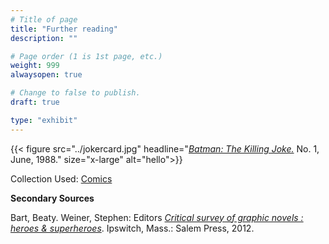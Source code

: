 ```yaml
---
# Title of page
title: "Further reading"
description: ""

# Page order (1 is 1st page, etc.)
weight: 999
alwaysopen: true

# Change to false to publish.
draft: true

type: "exhibit"
---
```


{{< figure src="../jokercard.jpg" headline="[*Batman: The Killing Joke.*](https://bc-primo.hosted.exlibrisgroup.com/permalink/f/1jdnfk3/ALMA-BC21318585900001021) No. 1, June, 1988." size="x-large" alt="hello">}}

Collection Used: [Comics](https://bc-primo.hosted.exlibrisgroup.com/primo-explore/search?query=lsr30,contains,COMICS,AND&tab=bcl_only&search_scope=lib_BURNS&sortby=rank&vid=bclib_new&lang=en_US&mode=advanced&offset=0)  

__Secondary Sources__

Bart, Beaty. Weiner, Stephen: Editors *[Critical survey of graphic novels : heroes & superheroes](https://bc-primo.hosted.exlibrisgroup.com/permalink/f/1jdnfk3/ALMA-BC21422347630001021)*. Ipswitch, Mass.: Salem Press, 2012.
